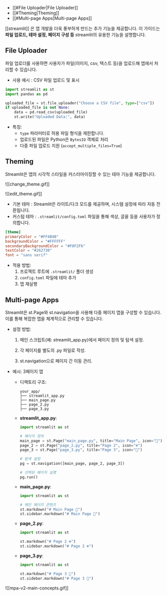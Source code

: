 - [[#File Uploader|File Uploader]]
- [[#Theming|Theming]]
- [[#Multi-page Apps|Multi-page Apps]]


[[streamlit]] 은 앱 개발을 더욱 풍부하게 만드는 추가 기능을 제공합니다. 이 가이드는 **파일 업로드, 테마 설정, 페이지 구성 등** streamlit의 유용한 기능을 설명합니다.

## File Uploader

파일 업로더를 사용하면 사용자가 파일(이미지, csv, 텍스트 등)을 업로드해 앱에서 처리할 수 있습니다.

- 사용 예시 : CSV 파일 업로드 및 표시

```python
import streamlit as st
import pandas as pd

uploaded_file = st.file_uploader("Choose a CSV file", type=["csv"])
if uploaded_file is not None:
    data = pd.read_csv(uploaded_file)
    st.write("Uploaded Data:", data)
```

- 특징:
	- `type` 파라미터로 허용 파일 형식을 제한합니다.
	- 업로드된 파일은 Python은 `BytesIO` 객체로 처리
	- 다중 파일 업로드 지원 (`accept_multiple_files=True`)

## Theming

Streamlit은 앱의 시각적 스타일을 커스터마이징할 수 있는 테마 기능을 제공합니다.

![[change_theme.gif]]

![[edit_theme.gif]]



- 기본 테마 : Streamlit은 라이트/다크 모드를 제공하며, 시스템 설정에 따라 자동 전환됩니다.
- 커스텀 테마 : `.streamlit/config.toml` 파일을 통해 색상, 글꼴 등을 사용자가 정의합니다.

```toml
[theme]
primaryColor = "#FF4B4B"
backgroundColor = "#FFFFFF"
secondaryBackgroundColor = "#F0F2F6"
textColor = "#262730"
font = "sans serif"
```

- 적용 방법:
	1. 프로젝트 루트에 `.streamlit/` 폴더 생성
	2. `config.toml` 파일에 테마 추가
	3. 앱 재실행

## Multi-page Apps

Streamlit은 st.Page와 st.navigation을 사용해 다중 페이지 앱을 구성할 수 있습니다. 이를 통해 복잡한 앱을 체계적으로 관리할 수 있습니다.

- 설정 방법:
    
    1. 메인 스크립트(예: streamlit_app.py)에서 페이지 정의 및 탐색 설정.
        
    2. 각 페이지를 별도의 .py 파일로 작성.
        
    3. st.navigation으로 페이지 간 이동 관리.
        
- 예시: 3페이지 앱
    
    - 디렉토리 구조:
        
        ```
        your_app/
        ├── streamlit_app.py
        ├── main_page.py
        ├── page_2.py
        ├── page_3.py
        ```
        
    - **streamlit_app.py**:
        
        ```python
        import streamlit as st
        
        # 페이지 정의
        main_page = st.Page("main_page.py", title="Main Page", icon="🎈")
        page_2 = st.Page("page_2.py", title="Page 2", icon="❄️")
        page_3 = st.Page("page_3.py", title="Page 3", icon="🎉")
        
        # 탐색 설정
        pg = st.navigation([main_page, page_2, page_3])
        
        # 선택된 페이지 실행
        pg.run()
        ```
        
    - **main_page.py**:
        
        ```python
        import streamlit as st
        
        # 메인 페이지 콘텐츠
        st.markdown("# Main Page 🎈")
        st.sidebar.markdown("# Main Page 🎈")
        ```
        
    - **page_2.py**:
        
        ```python
        import streamlit as st
        
        st.markdown("# Page 2 ❄️")
        st.sidebar.markdown("# Page 2 ❄️")
        ```
        
    - **page_3.py**:
        
        ```python
        import streamlit as st
        
        st.markdown("# Page 3 🎉")
        st.sidebar.markdown("# Page 3 🎉")
        ```

![[mpa-v2-main-concepts.gif]]

